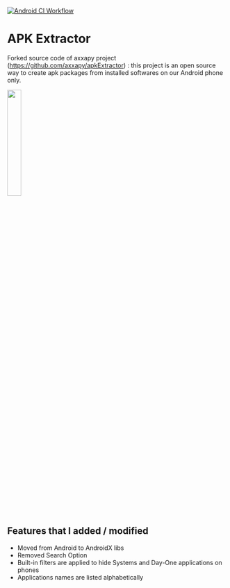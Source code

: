 [![Android CI Workflow](https://github.com/Jack0b0Tori/APK-Extractor/actions/workflows/android.yml/badge.svg?branch=main)](https://github.com/Jack0b0Tori/APK-Extractor/actions/workflows/android.yml)

# APK Extractor

Forked source code of axxapy project (https://github.com/axxapy/apkExtractor) : this project is an open source way to create apk packages from installed softwares on our Android phone only.

<img src="https://user-images.githubusercontent.com/97413996/149925109-9918ce24-7ae5-4c1f-b168-3cdc4bba2c21.png" width="25%" height="25%">

## Features that I added / modified

- Moved from Android to AndroidX libs
- Removed Search Option
- Built-in filters are applied to hide Systems and Day-One applications on phones
- Applications names are listed alphabetically
